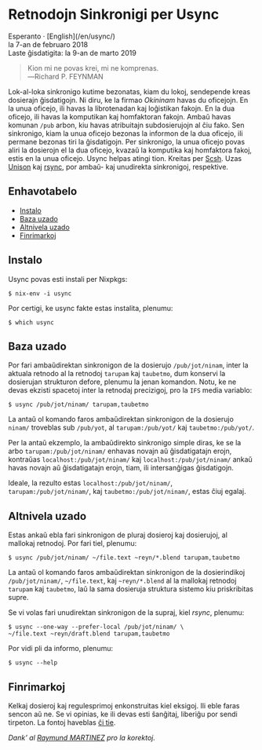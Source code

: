 Retnodojn Sinkronigi per Usync
==============================

<div class="center">Esperanto · [English](/en/usync/)</div>
<div class="center">la 7-an de februaro 2018</div>
<div class="center">Laste ĝisdatigita: la 9-an de marto 2019</div>

>Kion mi ne povas krei, mi ne komprenas.<br>
>―Richard P. FEYNMAN

Lok-al-loka sinkronigo kutime bezonatas, kiam du lokoj, sendepende kreas dosierajn ĝisdatigojn. Ni
diru, ke la firmao _Okininam_ havas du oficejojn. En la unua oficejo, ili havas la librotenadan kaj
loĝistikan fakojn. En la dua oficejo, ili havas la komputikan kaj homfaktoran fakojn. Ambaŭ havas
komunan `/pub` arbon, kiu havas atribuitajn subdosierujojn al ĉiu fako. Sen sinkronigo, kiam la unua
oficejo bezonas la informon de la dua oficejo, ili permane bezonas tiri la ĝisdatigojn. Per
sinkronigo, la unua oficejo povas aliri la dosierojn el la dua oficejo, kvazaŭ la komputika kaj
homfaktora fakoj, estis en la unua oficejo. Usync helpas atingi tion. Kreitas per
[Scsh](https://www.scsh.net). Uzas [Unison](http://www.cis.upenn.edu/~bcpierce/unison/) kaj
[rsync](http://rsync.samba.org/), por ambaŭ- kaj unudirekta sinkronigoj, respektive.


<a name="et"></a>Enhavotabelo
-----------------------------

- [Instalo](#instalo)
- [Baza uzado](#bazuzado)
- [Altnivela uzado](#altniveluzado)
- [Finrimarkoj](#finrimarkoj)


<a name="instalo"></a>Instalo
-----------------------------

Usync povas esti instali per Nixpkgs:

    $ nix-env -i usync

Por certigi, ke usync fakte estas instalita, plenumu:

    $ which usync


<a name="bazuzado"></a>Baza uzado
---------------------------------

Por fari ambaŭdirektan sinkronigon de la dosierujo `/pub/jot/ninam`, inter la aktuala retnodo al la
retnodoj `tarupam` kaj `taubetmo`, dum konservi la dosierujan strukturon defore, plenumu la jenan
komandon. Notu, ke ne devas ekzisti spacetoj inter la retnodaj precizigoj, pro la `IFS` media
variablo:

    $ usync /pub/jot/ninam/ tarupam,taubetmo

La antaŭ ol komando faros ambaŭdirektan sinkronigon de la dosierujo `ninam/` troveblas sub `/pub/yot`,
al `tarupam:/pub/yot/` kaj `taubetmo:/pub/yot/`.

Per la antaŭ ekzemplo, la ambaŭdirekto sinkronigo simple diras, ke se la arbo
`tarupam:/pub/jot/ninam/` enhavas novajn aŭ ĝisdatigatajn erojn, kontraŭas
`localhost:/pub/jot/ninam/` kaj `localhost:/pub/jot/ninam/` ankaŭ havas novajn aŭ ĝisdatigatajn
erojn, tiam, ili intersanĝigas ĝisdatigojn.

Ideale, la rezulto estas `localhost:/pub/jot/ninam/`, `tarupam:/pub/jot/ninam/`, kaj
`taubetmo:/pub/jot/ninam/`, estas ĉiuj egalaj.


<a name="altniveluzado"></a>Altnivela uzado
-------------------------------------------

Estas ankaŭ ebla fari sinkronigon de pluraj dosieroj kaj dosierujoj, al mallokaj retnodoj. Por
fari tiel, plenumu:

    $ usync /pub/jot/ninam/ ~/file.text ~reyn/*.blend tarupam,taubetmo

La antaŭ ol komando faros ambaŭdirektan sinkronigon de la dosierindikoj `/pub/jot/ninam/`,
`~/file.text`, kaj `~reyn/*.blend` al la mallokaj retnodoj `tarupam` kaj `taubetmo`, laŭ la sama
dosieruja struktura sistemo kiu priskribitas supre.

Se vi volas fari unudirektan sinkronigon de la supraj, kiel _rsync_, plenumu:

    $ usync --one-way --prefer-local /pub/jot/ninam/ \
    ~/file.text ~reyn/draft.blend tarupam,taubetmo


Por vidi pli da informo, plenumu:

    $ usync --help


<a name="finrimarkoj"></a>Finrimarkoj
-------------------------------------

Kelkaj dosieroj kaj regulesprimoj enkonstruitas kiel eksigoj. Ili eble faras sencon aŭ ne. Se
vi opinias, ke ili devas esti ŝanĝitaj, liberiĝu por sendi tirpeton. La fontoj haveblas
[ĉi tie](https://github.com/ebzzry/usync).

_Dank’ al [Raymund MARTINEZ](https://zhaqenl.github.io) pro la korektoj._
